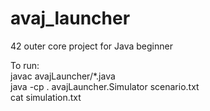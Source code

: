 # avaj_launcher
42 outer core project for Java beginner</br>

To run:</br>
javac avajLauncher/*.java</br>
java -cp . avajLauncher.Simulator scenario.txt</br>
cat simulation.txt
